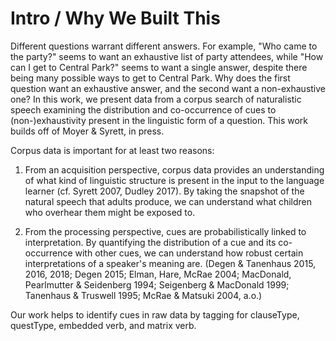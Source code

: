 # Intro / Why We Built This

Different questions warrant different answers. For example, "Who came to the party?" seems to want an exhaustive list of party attendees, while "How can I get to Central Park?" seems to want a single answer, despite there being many possible ways to get to Central Park. Why does the first question want an exhaustive answer, and the second want a non-exhaustive one? In this work, we present data from a corpus search of naturalistic speech examining the distribution and co-occurrence of cues to (non-)exhaustivity present in the linguistic form of a question. This work builds off of Moyer & Syrett, in press.

Corpus data is important for at least two reasons:

1. From an acquisition perspective, corpus data provides an understanding of what kind of linguistic structure is present in the input to the language learner (cf. Syrett 2007, Dudley 2017). By taking the snapshot of the natural speech that adults produce, we can understand what children who overhear them might be exposed to.

2. From the processing perspective, cues are probabilistically linked to interpretation. By quantifying the distribution of a cue and its co-occurrence with other cues, we can understand how robust certain interpretations of a speaker's meaning are. (Degen & Tanenhaus 2015, 2016, 2018; Degen 2015; Elman, Hare, McRae 2004; MacDonald, Pearlmutter & Seidenberg 1994; Seigenberg & MacDonald 1999; Tanenhaus & Truswell 1995; McRae & Matsuki 2004, a.o.)

Our work helps to identify cues in raw data by tagging for clauseType, questType, embedded verb, and matrix verb.
